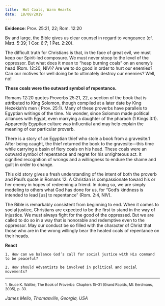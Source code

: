 ```yaml
---
title:  Hot Coals, Warm Hearts
date:  18/08/2019
---
```


**Evidence**: Prov. 25:21, 22; Rom. 12:20

By and large, the Bible gives us clear counsel in regard to vengeance (cf. Matt. 5:39; 1 Cor. 6:7; 1 Pet. 2:20).

The difficult truth for Christians is that, in the face of great evil, we must keep our Spirit-led composure. We must never stoop to the level of the oppressor. But what does it mean to “heap burning coals” on an enemy’s head (Rom. 12:20, NIV)? Are we to do good in order to hurt our enemies? Can our motives for well doing be to ultimately destroy our enemies? Well, no!

**These coals were the outward symbol of repentance.**

Romans 12:20 quotes Proverbs 25:21, 22, a section of the book that is attributed to King Solomon, though compiled at a later date by King Hezekiah’s men ( Prov. 25:1). Many of these proverbs have parallels to Egyptian writings of the time. No wonder, since Solomon made political alliances with Egypt, even marrying a daughter of the pharaoh (1 Kings 3:1). Apparently Egyptian culture was influential and may help explain the meaning of our particular proverb.

There is a story of an Egyptian thief who stole a book from a gravesite.1 After being caught, the thief returned the book to the gravesite—this time while carrying a basin of fiery coals on his head. These coals were an outward symbol of repentance and regret for his unrighteous act. It signified recognition of wrongs and a willingness to endure the shame and guilt in order to change.

This old story gives a fresh understanding of the intent of both the proverb and Paul’s quote in Romans 12. A Christian is compassionate toward his or her enemy in hopes of redeeming a friend. In doing so, we are simply modeling to others what God has done for us, for “God’s kindness is intended to lead [us] to repentance” (Rom. 2:4, NIV).

The Bible is remarkably consistent from beginning to end. When it comes to social justice, Christians are expected to be the first to stand in the way of injustice. We must always fight for the good of the oppressed. But we are called to do so in a way that is honorable and redemptive even to the oppressor. May our conduct be so filled with the character of Christ that those who are in the wrong willingly bear the heated coals of repentance on their heads.

**React**

`1. How can we balance God’s call for social justice with His command to be peaceful?`

`2. How should Adventists be involved in political and social movements?`

---

<sup>1. Bruce K. Waltke, The Book of Proverbs: Chapters 15–31 (Grand Rapids, MI: Eerdmans, 2005), p. 33.</sup>

_James Mello, Thomasville, Georgia, USA_